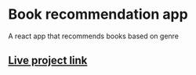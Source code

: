 # Book recommendation app
A react app that recommends books based on genre

## [Live project link](https://codesandbox.io/s/book-recommendation-app-forked-9keod6?file=/src/App.js)
